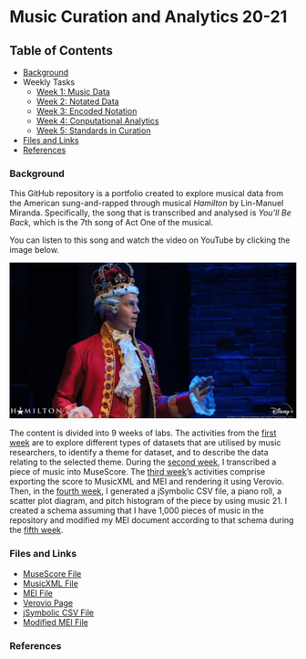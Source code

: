 

# Music Curation and Analytics 20-21

## Table of Contents 

- [Background](#background)
- Weekly Tasks
  - [Week 1: Music Data](https://github.com/chenjcharlotte/MCA-2020/blob/master/weeklyTasks/week1.md)
  - [Week 2: Notated Data](https://github.com/chenjcharlotte/MCA-2020/blob/master/weeklyTasks/week2.md) 
  - [Week 3: Encoded Notation](https://github.com/chenjcharlotte/MCA-2020/blob/master/weeklyTasks/week3.md)
  - [Week 4: Conputational Analytics](https://github.com/chenjcharlotte/MCA-2020/blob/master/weeklyTasks/week4.md) 
  - [Week 5: Standards in Curation](https://github.com/chenjcharlotte/MCA-2020/blob/master/weeklyTasks/week5.md) 
- [Files and Links](#files-and-links)
- [References](#references) 
  
 ###  Background 
 
This GitHub repository is a portfolio created to explore musical data from the American sung-and-rapped through musical *Hamilton* by Lin-Manuel Miranda. Specifically, the song that is transcribed and analysed is *You’ll Be Back*, which is the 7th song of Act One of the musical. 

You can listen to this song and watch the video on YouTube by clicking the image below. 

[![](https://github.com/chenjcharlotte/MCA-2020/blob/master/images/background_jonathangroff.png)](https://www.youtube.com/watch?v=hYr_BdXdpaI)

The content is divided into 9 weeks of labs. The activities from the [first week](https://github.com/chenjcharlotte/MCA-2020/blob/master/weeklyTasks/week1.md) are to explore different types of datasets that are utilised by music researchers, to identify a theme for dataset, and to describe the data relating to the selected theme. During the [second week](https://github.com/chenjcharlotte/MCA-2020/blob/master/weeklyTasks/week2.md), I transcribed a piece of music into MuseScore. The [third week](https://github.com/chenjcharlotte/MCA-2020/blob/master/weeklyTasks/week3.md)’s activities comprise exporting the score to MusicXML and MEI and rendering it using Verovio. Then, in the [fourth week](https://github.com/chenjcharlotte/MCA-2020/blob/master/weeklyTasks/week4.md), I generated a jSymbolic CSV file, a piano roll, a scatter plot diagram, and pitch histogram of the piece by using music 21. I created a schema assuming that I have 1,000 pieces of music in the repository and modified my MEI document according to that schema during the [fifth week](https://github.com/chenjcharlotte/MCA-2020/blob/master/weeklyTasks/week5.md). 
 
 ###  Files and Links 
 
 - [MuseScore File](https://github.com/chenjcharlotte/MCA-2020/blob/master/data/You'll_Be_Back.mscz) 
 - [MusicXML File](https://github.com/chenjcharlotte/MCA-2020/blob/master/data/You'll_Be_Back.musicxml) 
 - [MEI File](https://github.com/chenjcharlotte/MCA-2020/blob/master/data/Youll_Be_Back.mei) 
 - [Verovio Page](https://chenjcharlotte.github.io/MCA-2020/verovio.html) 
 - [jSymbolic CSV File](https://github.com/chenjcharlotte/MCA-2020/blob/master/data/week4_jSymbolic1.csv) 
 - [Modified MEI File](https://github.com/chenjcharlotte/MCA-2020/blob/master/data/modified_Youll_Be_Back.mei)
 
 
 ### References 
 
